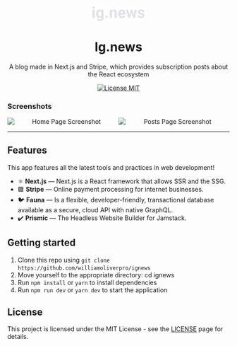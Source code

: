 
<h1 align="center">
<br>
  <img src="./public/images/logo.svg" alt="Logo Ig.news" width="120">
<br>
<br>
Ig.news
</h1>

<p align="center">A blog made in Next.js and Stripe, which provides subscription posts about the React ecosystem</p>

<p align="center">
  <a href="https://opensource.org/licenses/MIT">
    <img src="https://img.shields.io/badge/License-MIT-blue.svg" alt="License MIT">
  </a>
</p>

[//]: # (Add your gifs/images here:)

### Screenshots

<p align="center" style="display: flex; align-items: flex-start; justify-content: center;">
  <img alt="Home Page Screenshot" title="homepage" src="https://github.com/williamoliverpro/screenshots/blob/main/ignews/ignews_home.png" width="400px">

  <img alt="Posts Page Screenshot" title="#postspage" src="https://github.com/williamoliverpro/screenshots/blob/main/ignews/ignews_posts.png" width="400px">
</p>

<hr />

## Features
[//]: # (Add the features of your project here:)
This app features all the latest tools and practices in web development!

- ⚛️ **Next.js** — Next.js is a React framework that allows SSR and the SSG.
- 🟪 **Stripe** — Online payment processing for internet businesses.
- 🐦 **Fauna** — Is a flexible, developer-friendly, transactional database available as a secure, cloud API with native GraphQL.
- ✔️ **Prismic** — The Headless Website Builder for Jamstack.

## Getting started

1. Clone this repo using ```git clone https://github.com/williamoliverpro/ignews```<br/>
2. Move yourself to the appropriate directory: cd ignews<br/>
3. Run ```npm install``` or ```yarn``` to install dependencies
4. Run ```npm run dev``` or ```yarn dev``` to start the application


## License

This project is licensed under the MIT License - see the [LICENSE](https://opensource.org/licenses/MIT) page for details.
